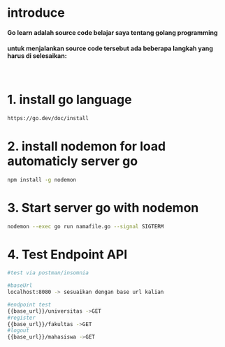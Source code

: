 # introduce

<h4>Go learn adalah source code belajar saya tentang golang programming</h4>

<h4>
untuk menjalankan source code tersebut ada beberapa langkah yang harus di selesaikan:
</h4>

<br>

# 1. install go language

```Bash
https://go.dev/doc/install
```

# 2. install nodemon for load automaticly server go

```Bash
npm install -g nodemon
```

# 3. Start server go with nodemon

```Bash
nodemon --exec go run namafile.go --signal SIGTERM
```

# 4. Test Endpoint API

```Bash
#test via postman/insomnia

#baseUrl
localhost:8080 -> sesuaikan dengan base url kalian

#endpoint test
{{base_url}}/universitas ->GET
#register
{{base_url}}/fakultas ->GET
#logout
{{base_url}}/mahasiswa ->GET

```

